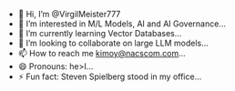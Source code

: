 - 👋 Hi, I’m @VirgilMeister777
- 👀 I’m interested in M/L Models, AI and AI Governance...
- 🌱 I’m currently learning Vector Databases...
- 💞️ I’m looking to collaborate on large LLM models...
- 📫 How to reach me kimoy@nacscom.com...
- 😄 Pronouns: he>I...
- ⚡ Fun fact: Steven Spielberg stood in my office...

<!---
VirgilMeister777/VirgilMeister777 is a ✨ special ✨ repository because its `README.md` (this file) appears on your GitHub profile.
You can click the Preview link to take a look at your changes.
--->
